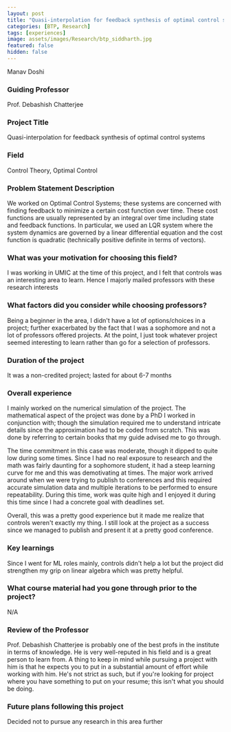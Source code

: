 ```yaml
---
layout: post
title: "Quasi-interpolation for feedback synthesis of optimal control systems"
categories: [BTP, Research]
tags: [experiences]
image: assets/images/Research/btp_siddharth.jpg
featured: false
hidden: false
---
```


Manav Doshi

### Guiding Professor
Prof. Debashish Chatterjee

### Project Title
Quasi-interpolation for feedback synthesis of optimal control systems

### Field
Control Theory, Optimal Control 

### Problem Statement Description
We worked on Optimal Control Systems; these systems are concerned with finding feedback to minimize a certain cost function over time. These cost functions are usually represented by an integral over time including state and feedback functions. In particular, we used an LQR system where the system dynamics are governed by a linear differential equation and the cost function is quadratic (technically positive definite in terms of vectors). 

### What was your motivation for choosing this field?
I was working in UMIC at the time of this project, and I felt that controls was an interesting area to learn. Hence I majorly mailed professors with these research interests

### What factors did you consider while choosing professors?
Being a beginner in the area, I didn't have a lot of options/choices in a project; further exacerbated by the fact that I was a sophomore and not a lot of professors offered projects. At the point, I just took whatever project seemed interesting to learn rather than go for a selection of professors.

### Duration of the project
It was a non-credited project; lasted for about 6-7 months

### Overall experience
I mainly worked on the numerical simulation of the project. The mathematical aspect of the project was done by a PhD I worked in conjunction with; though the simulation required me to understand intricate details since the approximation had to be coded from scratch. This was done by referring to certain books that my guide advised me to go through.

The time commitment in this case was moderate, though it dipped to quite low during some times. Since I had no real exposure to research and the math was fairly daunting for a sophomore student, it had a steep learning curve for me and this was demotivating at times.  The major work arrived around when we were trying to publish to conferences and this required accurate simulation data and multiple iterations to be performed to ensure repeatability. During this time, work was quite high and I enjoyed it during this time since I had a concrete goal with deadlines set.

Overall, this was a pretty good experience but it made me realize that controls weren't exactly my thing. I still look at the project as a success since we managed to publish and present it at a pretty good conference. 

### Key learnings
Since I went for ML roles mainly, controls didn't help a lot but the project did strengthen my grip on linear algebra which was pretty helpful.

### What course material had you gone through prior to the project?
N/A

### Review of the Professor
Prof. Debashish Chatterjee is probably one of the best profs in the institute in terms of knowledge. He is very well-reputed in his field and is a great person to learn from. A thing to keep in mind while pursuing a project with him is that he expects you to put in a substantial amount of effort while working with him. He's not strict as such, but if you're looking for  project where you have something to put on your resume; this isn't what you should be doing.

### Future plans following this project
Decided not to pursue any research in this area further

